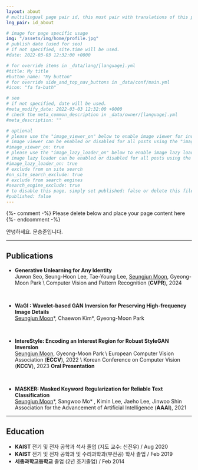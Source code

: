 ```yaml
---
layout: about
# multilingual page pair id, this must pair with translations of this page. (This name must be unique)
lng_pair: id_about

# image for page specific usage
img: "/assets/img/home/profile.jpg"
# publish date (used for seo)
# if not specified, site.time will be used.
#date: 2022-03-03 12:32:00 +0000

# for override items in _data/lang/[language].yml
#title: My title
#button_name: "My button"
# for override side_and_top_nav_buttons in _data/conf/main.yml
#icon: "fa fa-bath"

# seo
# if not specified, date will be used.
#meta_modify_date: 2022-03-03 12:32:00 +0000
# check the meta_common_description in _data/owner/[language].yml
#meta_description: ""

# optional
# please use the "image_viewer_on" below to enable image viewer for individual pages or posts (_posts/ or [language]/_posts folders).
# image viewer can be enabled or disabled for all posts using the "image_viewer_posts: true" setting in _data/conf/main.yml.
#image_viewer_on: true
# please use the "image_lazy_loader_on" below to enable image lazy loader for individual pages or posts (_posts/ or [language]/_posts folders).
# image lazy loader can be enabled or disabled for all posts using the "image_lazy_loader_posts: true" setting in _data/conf/main.yml.
#image_lazy_loader_on: true
# exclude from on site search
#on_site_search_exclude: true
# exclude from search engines
#search_engine_exclude: true
# to disable this page, simply set published: false or delete this file
#published: false
---
```


{%- comment -%} Please delete below and place your page content here {%- endcomment -%}

안녕하세요. 문승준입니다.

***

## Publications

- **Generative Unlearning for Any Identity**  
Juwon Seo, Seung-Hoon Lee, Tae-Young Lee, <u>Seungjun Moon</u>, Gyeong-Moon Park \\
Computer Vision and Pattern Recognition (**CVPR**), 2024

<br>

- **WaGI : Wavelet-based GAN Inversion for Preserving High-frequency Image Details**  
<u>Seungjun Moon</u>\*, Chaewon Kim\*, Gyeong-Moon Park

<br>

- **IntereStyle: Encoding an Interest Region for Robust StyleGAN Inversion**  
<u>Seungjun Moon</u>, Gyeong-Moon Park \\
European Computer Vision Association (**ECCV**), 2022 \\
Korean Conference on Computer Vision (**KCCV**), 2023 **Oral Presentation**  

<br>

- **MASKER: Masked Keyword Regularization for Reliable Text Classification**  
<u>Seungjun Moon</u>\*, Sangwoo Mo\* , Kimin Lee, Jaeho Lee, Jinwoo Shin  
Association for the Advancement of Artificial Intelligence (**AAAI**), 2021  

***

## Education

- **KAIST** 전기 및 전자 공학과 석사 졸업 (지도 교수: 신진우) / Aug 2020
- **KAIST** 전기 및 전자 공학과 및 수리과학과(부전공) 학사 졸업 / Feb 2019
- **세종과학고등학교** 졸업 (2년 조기졸업) / Feb 2014

<!-- ## Work Experience -->
